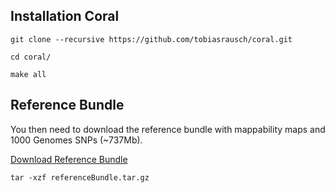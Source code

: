 Installation Coral
------------------

`git clone --recursive https://github.com/tobiasrausch/coral.git`

`cd coral/`

`make all`


Reference Bundle
----------------

You then need to download the reference bundle with mappability maps and 1000 Genomes SNPs (~737Mb).

[Download Reference Bundle](https://drive.google.com/file/d/1EfM4SdIYv4vAwz-Ri9nMxoCd4vZMMBf4/view?usp=sharing)

`tar -xzf referenceBundle.tar.gz`




